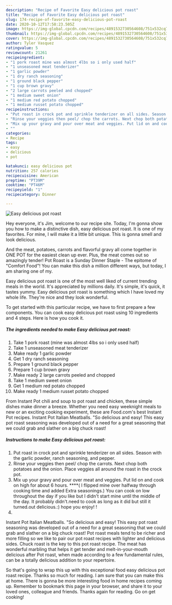 ```yaml
---
description: "Recipe of Favorite Easy delicious pot roast"
title: "Recipe of Favorite Easy delicious pot roast"
slug: 174-recipe-of-favorite-easy-delicious-pot-roast
date: 2020-10-12T17:58:23.505Z
image: https://img-global.cpcdn.com/recipes/4891532730564608/751x532cq70/easy-delicious-pot-roast-recipe-main-photo.jpg
thumbnail: https://img-global.cpcdn.com/recipes/4891532730564608/751x532cq70/easy-delicious-pot-roast-recipe-main-photo.jpg
cover: https://img-global.cpcdn.com/recipes/4891532730564608/751x532cq70/easy-delicious-pot-roast-recipe-main-photo.jpg
author: Tyler Vasquez
ratingvalue: 5
reviewcount: 21261
recipeingredient:
- "1 pork roast mine was almost 4lbs so i only used half"
- "1 unseasoned meat tenderizer"
- "1 garlic powder"
- "1 dry ranch seasoning"
- "1 ground black pepper"
- "1 cup brown gravy"
- "2 large carrots peeled and chopped"
- "1 medium sweet onion"
- "1 medium red potato chopped"
- "1 medium russet potato chopped"
recipeinstructions:
- "Put roast in crock pot and sprinkle tenderizer on all sides. Season with the garlic  powder, ranch seasoning, and pepper."
- "Rinse your veggies then peel/ chop the carrots. Next chop both potatoes and the onion. Place veggies all around the roast in the crock pot."
- "Mix up your gravy and pour over meat and veggies. Put lid on and cook on high for about 6 hours.  ****( I flipped mine over halfway through cooking time and added Extra seasonings.) You can cook on low throughout the day if you like but I didn&#39;t start mine until the middle of the day. It probably didn&#39;t.need to cook as long as it did but still it turned.out delicious.:) hope you enjoy! !"
- ""
categories:
- Recipe
tags:
- easy
- delicious
- pot

katakunci: easy delicious pot 
nutrition: 257 calories
recipecuisine: American
preptime: "PT39M"
cooktime: "PT46M"
recipeyield: "1"
recipecategory: Dinner

---
```



![Easy delicious pot roast](https://img-global.cpcdn.com/recipes/4891532730564608/751x532cq70/easy-delicious-pot-roast-recipe-main-photo.jpg)

Hey everyone, it's Jim, welcome to our recipe site. Today, I'm gonna show you how to make a distinctive dish, easy delicious pot roast. It is one of my favorites. For mine, I will make it a little bit unique. This is gonna smell and look delicious.

And the meat, potatoes, carrots and flavorful gravy all come together in ONE POT for the easiest clean up ever. Plus, the meat comes out so amazingly tender! Pot Roast is a Sunday Dinner Staple - The epitome of &#34;Comfort Food&#34;! You can make this dish a million different ways, but today, I am sharing one of my.

Easy delicious pot roast is one of the most well liked of current trending meals in the world. It's appreciated by millions daily. It's simple, it's quick, it tastes yummy. Easy delicious pot roast is something which I have loved my whole life. They're nice and they look wonderful.


To get started with this particular recipe, we have to first prepare a few components. You can cook easy delicious pot roast using 10 ingredients and 4 steps. Here is how you cook it.

<!--inarticleads1-->

##### The ingredients needed to make Easy delicious pot roast:

1. Take 1 pork roast (mine was almost 4lbs so i only used half)
1. Take 1 unseasoned meat tenderizer
1. Make ready 1 garlic powder
1. Get 1 dry ranch seasoning
1. Prepare 1 ground black pepper
1. Prepare 1 cup brown gravy
1. Make ready 2 large carrots peeled and chopped
1. Take 1 medium sweet onion
1. Get 1 medium red potato chopped
1. Make ready 1 medium russet potato chopped


From Instant Pot chili and soup to pot roast and chicken, these simple dishes make dinner a breeze. Whether you need easy weeknight meals to new or an exciting cooking experiment, these are Food.com&#39;s best Instant Pot recipes. Instant Pot Italian Meatballs. &#34;So delicious and easy! This easy pot roast seasoning was developed out of a need for a great seasoning that we could grab and slather on a big chuck roast! 

<!--inarticleads2-->

##### Instructions to make Easy delicious pot roast:

1. Put roast in crock pot and sprinkle tenderizer on all sides. Season with the garlic  powder, ranch seasoning, and pepper.
1. Rinse your veggies then peel/ chop the carrots. Next chop both potatoes and the onion. Place veggies all around the roast in the crock pot.
1. Mix up your gravy and pour over meat and veggies. Put lid on and cook on high for about 6 hours.  ****( I flipped mine over halfway through cooking time and added Extra seasonings.) You can cook on low throughout the day if you like but I didn&#39;t start mine until the middle of the day. It probably didn&#39;t.need to cook as long as it did but still it turned.out delicious.:) hope you enjoy! !
1. 


Instant Pot Italian Meatballs. &#34;So delicious and easy! This easy pot roast seasoning was developed out of a need for a great seasoning that we could grab and slather on a big chuck roast! Pot roast meals tend to be richer and more filling so we like to pair our pot roast recipes with lighter and delicious sides. Chuck roast is the key to this pot roast recipe. The meat has wonderful marbling that helps it get tender and melt-in-your-mouth delicious after Pot roast, when made according to a few fundamental rules, can be a totally delicious addition to your repertoire. 

So that's going to wrap this up with this exceptional food easy delicious pot roast recipe. Thanks so much for reading. I am sure that you can make this at home. There is gonna be more interesting food in home recipes coming up. Remember to bookmark this page in your browser, and share it to your loved ones, colleague and friends. Thanks again for reading. Go on get cooking!
